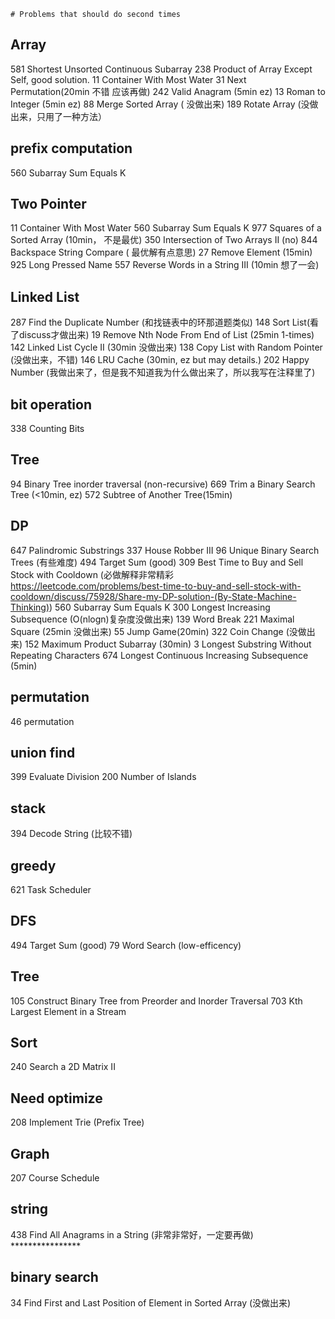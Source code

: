     # Problems that should do second times

## Array
581 Shortest Unsorted Continuous Subarray
238 Product of Array Except Self, good solution.
11 Container With Most Water
31 Next Permutation(20min 不错 应该再做)
242 Valid Anagram (5min ez)
13 Roman to Integer (5min ez)
88 Merge Sorted Array ( 没做出来)
189 Rotate Array (没做出来，只用了一种方法）

## prefix computation
560 Subarray Sum Equals K

## Two Pointer
11  Container With Most Water
560 Subarray Sum Equals K
977 Squares of a Sorted Array (10min， 不是最优)
350 Intersection of Two Arrays II (no)
844 Backspace String Compare ( 最优解有点意思)
27 Remove Element (15min)
925 Long Pressed Name
557 Reverse Words in a String III (10min 想了一会)

## Linked List
287 Find the Duplicate Number (和找链表中的环那道题类似)
148 Sort List(看了discuss才做出来)
19 Remove Nth Node From End of List (25min 1-times)
142 Linked List Cycle II (30min 没做出来)
138 Copy List with Random Pointer (没做出来，不错)
146 LRU Cache (30min, ez but may details.)
202 Happy Number (我做出来了，但是我不知道我为什么做出来了，所以我写在注释里了)

## bit operation
338 Counting Bits

## Tree
94 Binary Tree inorder traversal (non-recursive)
669 Trim a Binary Search Tree (<10min, ez)
572 Subtree of Another Tree(15min)

## DP
647 Palindromic Substrings
337 House Robber III
96 Unique Binary Search Trees (有些难度)
494 Target Sum (good)
309 Best Time to Buy and Sell Stock with Cooldown (必做解释非常精彩 https://leetcode.com/problems/best-time-to-buy-and-sell-stock-with-cooldown/discuss/75928/Share-my-DP-solution-(By-State-Machine-Thinking))
560 Subarray Sum Equals K
300 Longest Increasing Subsequence (O(nlogn)复杂度没做出来)
139 Word Break
221 Maximal Square (25min 没做出来)
55 Jump Game(20min)
322 Coin Change (没做出来)
152 Maximum Product Subarray (30min)
3 Longest Substring Without Repeating Characters
674 Longest Continuous Increasing Subsequence (5min)

## permutation 
46 permutation

## union find
399 Evaluate Division 
200 Number of Islands

## stack
394 Decode String (比较不错)

## greedy
621 Task Scheduler

## DFS
494 Target Sum (good)
79 Word Search (low-efficency)

## Tree 
105 Construct Binary Tree from Preorder and Inorder Traversal
703 Kth Largest Element in a Stream

## Sort
240 Search a 2D Matrix II

## Need optimize
208 Implement Trie (Prefix Tree)

## Graph
207 Course Schedule

## string
438 Find All Anagrams in a String (非常非常好，一定要再做) ****************

## binary search
34 Find First and Last Position of Element in Sorted Array (没做出来)
